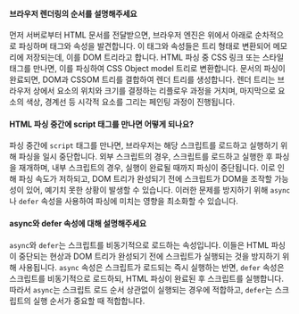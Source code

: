 #### 브라우저 렌더링의 순서를 설명해주세요
먼저 서버로부터 HTML 문서를 전달받으면, 브라우저 엔진은 위에서 아래로 순차적으로 파싱하며 태그와 속성을 발견합니다. 이 태그와 속성들은 트리 형태로 변환되어 메모리에 저장되는데, 이를 DOM 트리라고 합니다. HTML 파싱 중 CSS 링크 또는 스타일 태그를 만나면, 이를 파싱하여 CSS Object model 트리로 변환합니다. 문서의 파싱이 완료되면, DOM과 CSSOM 트리를 결합하여 렌더 트리를 생성합니다. 렌더 트리는 브라우저 상에서 요소의 위치와 크기를 결정하는 리플로우 과정을 거치며, 마지막으로 요소의 색상, 경계선 등 시각적 요소를 그리는 페인팅 과정이 진행됩니다.

#### HTML 파싱 중간에 script 태그를 만나면 어떻게 되나요?
파싱 중간에 `script` 태그를 만나면, 브라우저는 해당 스크립트를 로드하고 실행하기 위해 파싱을 일시 중단합니다. 외부 스크립트의 경우, 스크립트를 로드하고 실행한 후 파싱을 재개하며, 내부 스크립트의 경우, 실행이 완료될 때까지 파싱이 중단됩니다. 이로 인해 파싱 속도가 저하되고, DOM 트리가 완성되기 전에 스크립트가 DOM을 조작할 가능성이 있어, 예기치 못한 상황이 발생할 수 있습니다. 이러한 문제를 방지하기 위해 `async`나 `defer` 속성을 사용하여 파싱에 미치는 영향을 최소화할 수 있습니다.

#### async와 defer 속성에 대해 설명해주세요
`async`와 `defer`는 스크립트를 비동기적으로 로드하는 속성입니다. 이들은 HTML 파싱이 중단되는 현상과 DOM 트리가 완성되기 전에 스크립트가 실행되는 것을 방지하기 위해 사용됩니다. `async` 속성은 스크립트가 로드되는 즉시 실행하는 반면, `defer` 속성은 스크립트를 비동기적으로 로드하되, HTML 파싱이 완료된 후 스크립트를 실행합니다. 따라서 `async`는 스크립트 로드 순서 상관없이 실행되는 경우에 적합하고, `defer`는 스크립트의 실행 순서가 중요할 때 적합합니다.
